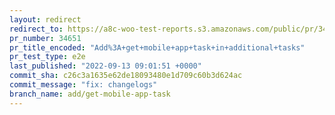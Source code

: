 ```yaml
---
layout: redirect
redirect_to: https://a8c-woo-test-reports.s3.amazonaws.com/public/pr/34651/e2e/index.html
pr_number: 34651
pr_title_encoded: "Add%3A+get+mobile+app+task+in+additional+tasks"
pr_test_type: e2e
last_published: "2022-09-13 09:01:51 +0000"
commit_sha: c26c3a1635e62de18093480e1d709c60b3d624ac
commit_message: "fix: changelogs"
branch_name: add/get-mobile-app-task
---
```


